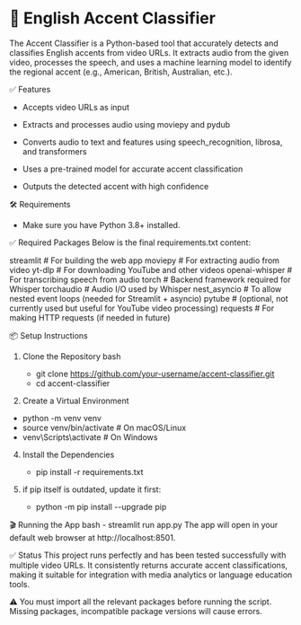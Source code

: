 # 🎤 English Accent Classifier

The Accent Classifier is a Python-based tool that accurately detects and classifies English accents from video URLs. It extracts audio from the given video, processes the speech, and uses a machine learning model to identify the regional accent (e.g., American, British, Australian, etc.).

✅ Features
 - Accepts video URLs as input

 - Extracts and processes audio using moviepy and pydub

 - Converts audio to text and features using speech_recognition, librosa, and transformers

 - Uses a pre-trained model for accurate accent classification

 - Outputs the detected accent with high confidence

🛠️ Requirements
   - Make sure you have Python 3.8+ installed.

✅ Required Packages
Below is the final requirements.txt content:

streamlit                   # For building the web app
moviepy                     # For extracting audio from video
yt-dlp                      # For downloading YouTube and other videos
openai-whisper              # For transcribing speech from audio
torch                       # Backend framework required for Whisper
torchaudio                  # Audio I/O used by Whisper
nest_asyncio                # To allow nested event loops (needed for Streamlit + asyncio)
pytube                      # (optional, not currently used but useful for YouTube video processing)
requests                    # For making HTTP requests (if needed in future)

📦 Setup Instructions
1. Clone the Repository
bash
   - git clone https://github.com/your-username/accent-classifier.git
   - cd accent-classifier
   
3.  Create a Virtual Environment
 - python -m venv venv
 - source venv/bin/activate       # On macOS/Linux
 - venv\Scripts\activate          # On Windows

4. Install the Dependencies
    - pip install -r requirements.txt
   
5. if pip itself is outdated, update it first:
    - python -m pip install --upgrade pip   
    
🎬 Running the App
bash
     - streamlit run app.py
The app will open in your default web browser at http://localhost:8501.



✅ Status
This project runs perfectly and has been tested successfully with multiple video URLs. It consistently returns accurate accent classifications, making it suitable for integration with media analytics or language education tools.

⚠️ You must import all the relevant packages before running the script. Missing packages, incompatible package versions will cause errors. 

